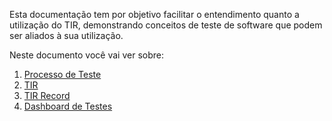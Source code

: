 Esta documentação tem por objetivo facilitar o entendimento quanto a utilização do TIR, demonstrando conceitos de teste de software que podem ser aliados à sua utilização.

Neste documento você vai ver sobre:

1. [Processo de Teste](https://totvs.github.io/tir-docs/testes/EmConstrucao/)
2. [TIR](https://totvs.github.io/tir-docs/TIR/)
3. [TIR Record](https://totvs.github.io/tir-docs/tir-record/introducaoTirRecord/)
4. [Dashboard de Testes](https://totvs.github.io/tir-docs/dashboard/)
